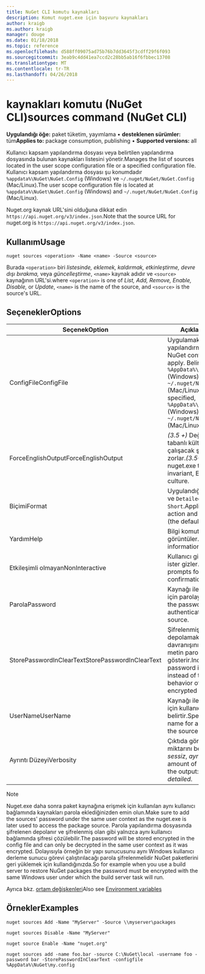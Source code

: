 ```yaml
---
title: NuGet CLI komutu kaynakları
description: Komut nuget.exe için başvuru kaynakları
author: kraigb
ms.author: kraigb
manager: douge
ms.date: 01/18/2018
ms.topic: reference
ms.openlocfilehash: d588ff09075ad75b76b7dd3645f3cdff29f6f093
ms.sourcegitcommit: 3eab9c4dd41ea7ccd2c28bb5ab16f6fbbec13708
ms.translationtype: MT
ms.contentlocale: tr-TR
ms.lasthandoff: 04/26/2018
---
```

# <a name="sources-command-nuget-cli"></a><span data-ttu-id="b0d19-103">kaynakları komutu (NuGet CLI)</span><span class="sxs-lookup"><span data-stu-id="b0d19-103">sources command (NuGet CLI)</span></span>

<span data-ttu-id="b0d19-104">**Uygulandığı öğe:** paket tüketim, yayımlama &bullet; **desteklenen sürümler:** tüm</span><span class="sxs-lookup"><span data-stu-id="b0d19-104">**Applies to:** package consumption, publishing &bullet; **Supported versions:** all</span></span>

<span data-ttu-id="b0d19-105">Kullanıcı kapsam yapılandırma dosyası veya belirtilen yapılandırma dosyasında bulunan kaynakları listesini yönetir.</span><span class="sxs-lookup"><span data-stu-id="b0d19-105">Manages the list of sources located in the user scope configuration file or a specified configuration file.</span></span> <span data-ttu-id="b0d19-106">Kullanıcı kapsam yapılandırma dosyası şu konumdadır `%appdata%\NuGet\NuGet.Config` (Windows) ve `~/.nuget/NuGet/NuGet.Config` (Mac/Linux).</span><span class="sxs-lookup"><span data-stu-id="b0d19-106">The user scope configuration file is located at `%appdata%\NuGet\NuGet.Config` (Windows) and `~/.nuget/NuGet/NuGet.Config` (Mac/Linux).</span></span>

<span data-ttu-id="b0d19-107">Nuget.org kaynak URL'sini olduğuna dikkat edin `https://api.nuget.org/v3/index.json`.</span><span class="sxs-lookup"><span data-stu-id="b0d19-107">Note that the source URL for nuget.org is `https://api.nuget.org/v3/index.json`.</span></span>

## <a name="usage"></a><span data-ttu-id="b0d19-108">Kullanım</span><span class="sxs-lookup"><span data-stu-id="b0d19-108">Usage</span></span>

```cli
nuget sources <operation> -Name <name> -Source <source>
```

<span data-ttu-id="b0d19-109">Burada `<operation>` biri *listesinde, eklemek, kaldırmak, etkinleştirme, devre dışı bırakma,* veya *güncelleştirme*, `<name>` kaynak adıdır ve `<source>` kaynağının URL'si.</span><span class="sxs-lookup"><span data-stu-id="b0d19-109">where `<operation>` is one of *List, Add, Remove, Enable, Disable,* or *Update*, `<name>` is the name of the source, and `<source>` is the source's URL.</span></span>

## <a name="options"></a><span data-ttu-id="b0d19-110">Seçenekler</span><span class="sxs-lookup"><span data-stu-id="b0d19-110">Options</span></span>

| <span data-ttu-id="b0d19-111">Seçenek</span><span class="sxs-lookup"><span data-stu-id="b0d19-111">Option</span></span> | <span data-ttu-id="b0d19-112">Açıklama</span><span class="sxs-lookup"><span data-stu-id="b0d19-112">Description</span></span> |
| --- | --- |
| <span data-ttu-id="b0d19-113">ConfigFile</span><span class="sxs-lookup"><span data-stu-id="b0d19-113">ConfigFile</span></span> | <span data-ttu-id="b0d19-114">Uygulamak için NuGet yapılandırma dosyası.</span><span class="sxs-lookup"><span data-stu-id="b0d19-114">The NuGet configuration file to apply.</span></span> <span data-ttu-id="b0d19-115">Belirtilmezse, `%AppData%\NuGet\NuGet.Config` (Windows) veya `~/.nuget/NuGet/NuGet.Config` (Mac/Linux) kullanılır.</span><span class="sxs-lookup"><span data-stu-id="b0d19-115">If not specified, `%AppData%\NuGet\NuGet.Config` (Windows) or `~/.nuget/NuGet/NuGet.Config` (Mac/Linux) is used.</span></span>|
| <span data-ttu-id="b0d19-116">ForceEnglishOutput</span><span class="sxs-lookup"><span data-stu-id="b0d19-116">ForceEnglishOutput</span></span> | <span data-ttu-id="b0d19-117">*(3.5 +)*  Değişmez, İngilizce tabanlı kültürü kullanarak çalışacak şekilde nuget.exe zorlar.</span><span class="sxs-lookup"><span data-stu-id="b0d19-117">*(3.5+)* Forces nuget.exe to run using an invariant, English-based culture.</span></span> |
| <span data-ttu-id="b0d19-118">Biçimi</span><span class="sxs-lookup"><span data-stu-id="b0d19-118">Format</span></span> | <span data-ttu-id="b0d19-119">Uygulandığı öğe `list` eylem ve `Detailed` (varsayılan) veya `Short`.</span><span class="sxs-lookup"><span data-stu-id="b0d19-119">Applies to the `list` action and can be `Detailed` (the default) or `Short`.</span></span> |
| <span data-ttu-id="b0d19-120">Yardım</span><span class="sxs-lookup"><span data-stu-id="b0d19-120">Help</span></span> | <span data-ttu-id="b0d19-121">Bilgi komutu için yardımı görüntüler.</span><span class="sxs-lookup"><span data-stu-id="b0d19-121">Displays help information for the command.</span></span> |
| <span data-ttu-id="b0d19-122">Etkileşimli olmayan</span><span class="sxs-lookup"><span data-stu-id="b0d19-122">NonInteractive</span></span> | <span data-ttu-id="b0d19-123">Kullanıcı girişi veya onayı için ister gizler.</span><span class="sxs-lookup"><span data-stu-id="b0d19-123">Suppresses prompts for user input or confirmations.</span></span> |
| <span data-ttu-id="b0d19-124">Parola</span><span class="sxs-lookup"><span data-stu-id="b0d19-124">Password</span></span> | <span data-ttu-id="b0d19-125">Kaynağı ile kimlik doğrulaması için parolayı belirtir.</span><span class="sxs-lookup"><span data-stu-id="b0d19-125">Specifies the password for authenticating with the source.</span></span> |
| <span data-ttu-id="b0d19-126">StorePasswordInClearText</span><span class="sxs-lookup"><span data-stu-id="b0d19-126">StorePasswordInClearText</span></span> | <span data-ttu-id="b0d19-127">Şifrelenmiş biçimde depolamak varsayılan davranışını yerine şifresiz metin parolayı depolamak için gösterir.</span><span class="sxs-lookup"><span data-stu-id="b0d19-127">Indicates to store the password in unencrypted text instead of the default behavior of storing an encrypted form.</span></span> |
| <span data-ttu-id="b0d19-128">UserName</span><span class="sxs-lookup"><span data-stu-id="b0d19-128">UserName</span></span> | <span data-ttu-id="b0d19-129">Kaynağı ile kimlik doğrulaması için kullanıcı adını belirtir.</span><span class="sxs-lookup"><span data-stu-id="b0d19-129">Specifies the user name for authenticating with the source.</span></span> |
| <span data-ttu-id="b0d19-130">Ayrıntı Düzeyi</span><span class="sxs-lookup"><span data-stu-id="b0d19-130">Verbosity</span></span> | <span data-ttu-id="b0d19-131">Çıktıda görüntülenen ayrıntı miktarını belirtir: *normal*, *sessiz*, *ayrıntılı*.</span><span class="sxs-lookup"><span data-stu-id="b0d19-131">Specifies the amount of detail displayed in the output: *normal*, *quiet*, *detailed*.</span></span> |

> [!Note]
> <span data-ttu-id="b0d19-132">Nuget.exe daha sonra paket kaynağına erişmek için kullanılan aynı kullanıcı bağlamında kaynakları parola eklediğinizden emin olun.</span><span class="sxs-lookup"><span data-stu-id="b0d19-132">Make sure to add the sources' password under the same user context as the nuget.exe is later used to access the package source.</span></span> <span data-ttu-id="b0d19-133">Parola yapılandırma dosyasında şifrelenen depolanır ve şifrelenmiş olan gibi yalnızca aynı kullanıcı bağlamında şifresi çözülebilir.</span><span class="sxs-lookup"><span data-stu-id="b0d19-133">The password will be stored encrypted in the config file and can only be decrypted in the same user context as it was encrypted.</span></span> <span data-ttu-id="b0d19-134">Dolayısıyla örneğin bir yapı sunucusunu aynı Windows kullanıcı derleme sunucu görevi çalıştırılacağı parola şifrelenmelidir NuGet paketlerini geri yüklemek için kullandığınızda.</span><span class="sxs-lookup"><span data-stu-id="b0d19-134">So for example when you use a build server to restore NuGet packages the password must be encrypted with the same Windows user under which  the build server task will run.</span></span>

<span data-ttu-id="b0d19-135">Ayrıca bkz. [ortam değişkenleri](cli-ref-environment-variables.md)</span><span class="sxs-lookup"><span data-stu-id="b0d19-135">Also see [Environment variables](cli-ref-environment-variables.md)</span></span>

## <a name="examples"></a><span data-ttu-id="b0d19-136">Örnekler</span><span class="sxs-lookup"><span data-stu-id="b0d19-136">Examples</span></span>

```cli
nuget sources Add -Name "MyServer" -Source \\myserver\packages

nuget sources Disable -Name "MyServer"

nuget source Enable -Name "nuget.org"

nuget sources add -name foo.bar -source C:\NuGet\local -username foo -password bar -StorePasswordInClearText -configfile %AppData%\NuGet\my.config
```
